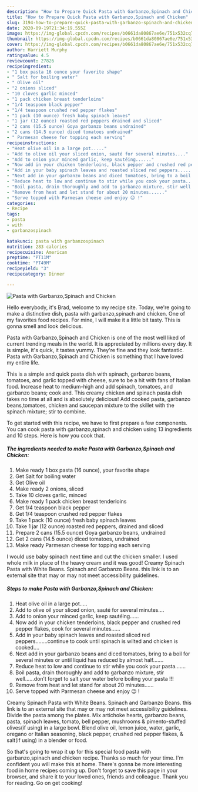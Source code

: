 ```yaml
---
description: "How to Prepare Quick Pasta with Garbanzo,Spinach and Chicken"
title: "How to Prepare Quick Pasta with Garbanzo,Spinach and Chicken"
slug: 3194-how-to-prepare-quick-pasta-with-garbanzo-spinach-and-chicken
date: 2020-09-19T21:34:19.555Z
image: https://img-global.cpcdn.com/recipes/b0661da80867ae6e/751x532cq70/pasta-with-garbanzospinach-and-chicken-recipe-main-photo.jpg
thumbnail: https://img-global.cpcdn.com/recipes/b0661da80867ae6e/751x532cq70/pasta-with-garbanzospinach-and-chicken-recipe-main-photo.jpg
cover: https://img-global.cpcdn.com/recipes/b0661da80867ae6e/751x532cq70/pasta-with-garbanzospinach-and-chicken-recipe-main-photo.jpg
author: Harriett Murphy
ratingvalue: 4.5
reviewcount: 27826
recipeingredient:
- "1 box pasta 16 ounce your favorite shape"
- " Salt for boiling water"
- " Olive oil"
- "2 onions sliced"
- "10 cloves garlic minced"
- "1 pack chicken breast tenderloins"
- "1/4 teaspoon black pepper"
- "1/4 teaspoon crushed red pepper flakes"
- "1 pack (10 ounce) fresh baby spinach leaves"
- "1 jar (12 ounce) roasted red peppers drained and sliced"
- "2 cans (15.5 ounce) Goya garbanzo beans undrained"
- "2 cans (14.5 ounce) diced tomatoes undrained"
- " Parmesan cheese for topping each serving"
recipeinstructions:
- "Heat olive oil in a large pot....."
- "Add to olive oil your sliced onion, sauté for several minutes...."
- "Add to onion your minced garlic, keep sautéing......"
- "Now add in your chicken tenderloins, black pepper and crushed red pepper flakes, cook for several minutes......"
- "Add in your baby spinach leaves and roasted sliced red peppers........continue to cook until spinach is wilted and chicken is cooked...."
- "Next add in your garbanzo beans and diced tomatoes, bring to a boil for several minutes or until liquid has reduced by almost half......."
- "Reduce heat to low and continue to stir while you cook your pasta......."
- "Boil pasta, drain thoroughly and add to garbanzo mixture, stir well......don’t forget to salt your water before boiling your pasta !!!"
- "Remove from heat and let stand for about 20 minutes......"
- "Serve topped with Parmesan cheese and enjoy 😉 !"
categories:
- Recipe
tags:
- pasta
- with
- garbanzospinach

katakunci: pasta with garbanzospinach 
nutrition: 283 calories
recipecuisine: American
preptime: "PT11M"
cooktime: "PT49M"
recipeyield: "3"
recipecategory: Dinner

---
```



![Pasta with Garbanzo,Spinach and Chicken](https://img-global.cpcdn.com/recipes/b0661da80867ae6e/751x532cq70/pasta-with-garbanzospinach-and-chicken-recipe-main-photo.jpg)

Hello everybody, it's Brad, welcome to my recipe site. Today, we're going to make a distinctive dish, pasta with garbanzo,spinach and chicken. One of my favorites food recipes. For mine, I will make it a little bit tasty. This is gonna smell and look delicious.

Pasta with Garbanzo,Spinach and Chicken is one of the most well liked of current trending meals in the world. It is appreciated by millions every day. It is simple, it's quick, it tastes yummy. They're fine and they look fantastic. Pasta with Garbanzo,Spinach and Chicken is something that I have loved my entire life.

This is a simple and quick pasta dish with spinach, garbanzo beans, tomatoes, and garlic topped with cheese, sure to be a hit with fans of Italian food. Increase heat to medium-high and add spinach, tomatoes, and garbanzo beans; cook and. This creamy chicken and spinach pasta dish takes no time at all and is absolutely delicious! Add cooked pasta, garbanzo beans,tomatoes, chicken and saucepan mixture to the skillet with the spinach mixture; stir to combine.


To get started with this recipe, we have to first prepare a few components. You can cook pasta with garbanzo,spinach and chicken using 13 ingredients and 10 steps. Here is how you cook that.

<!--inarticleads1-->

##### The ingredients needed to make Pasta with Garbanzo,Spinach and Chicken:

1. Make ready 1 box pasta (16 ounce), your favorite shape
1. Get  Salt for boiling water
1. Get  Olive oil
1. Make ready 2 onions, sliced
1. Take 10 cloves garlic, minced
1. Make ready 1 pack chicken breast tenderloins
1. Get 1/4 teaspoon black pepper
1. Get 1/4 teaspoon crushed red pepper flakes
1. Take 1 pack (10 ounce) fresh baby spinach leaves
1. Take 1 jar (12 ounce) roasted red peppers, drained and sliced
1. Prepare 2 cans (15.5 ounce) Goya garbanzo beans, undrained
1. Get 2 cans (14.5 ounce) diced tomatoes, undrained
1. Make ready  Parmesan cheese for topping each serving


I would use baby spinach next time and cut the chicken smaller. I used whole milk in place of the heavy cream and it was good! Creamy Spinach Pasta with White Beans. Spinach and Garbanzo Beans. this link is to an external site that may or may not meet accessibility guidelines. 

<!--inarticleads2-->

##### Steps to make Pasta with Garbanzo,Spinach and Chicken:

1. Heat olive oil in a large pot.....
1. Add to olive oil your sliced onion, sauté for several minutes....
1. Add to onion your minced garlic, keep sautéing......
1. Now add in your chicken tenderloins, black pepper and crushed red pepper flakes, cook for several minutes......
1. Add in your baby spinach leaves and roasted sliced red peppers........continue to cook until spinach is wilted and chicken is cooked....
1. Next add in your garbanzo beans and diced tomatoes, bring to a boil for several minutes or until liquid has reduced by almost half.......
1. Reduce heat to low and continue to stir while you cook your pasta.......
1. Boil pasta, drain thoroughly and add to garbanzo mixture, stir well......don’t forget to salt your water before boiling your pasta !!!
1. Remove from heat and let stand for about 20 minutes......
1. Serve topped with Parmesan cheese and enjoy 😉 !


Creamy Spinach Pasta with White Beans. Spinach and Garbanzo Beans. this link is to an external site that may or may not meet accessibility guidelines. Divide the pasta among the plates. Mix artichoke hearts, garbanzo beans, pasta, spinach leaves, tomato, bell pepper, mushrooms &amp; pimento-stuffed olives(if using) in a large bowl. Blend olive oil, lemon juice, water, garlic, oregano or Italian seasoning, black pepper, crushed red pepper flakes, &amp; salt(if using) in a blender or food. 

So that's going to wrap it up for this special food pasta with garbanzo,spinach and chicken recipe. Thanks so much for your time. I'm confident you will make this at home. There's gonna be more interesting food in home recipes coming up. Don't forget to save this page in your browser, and share it to your loved ones, friends and colleague. Thank you for reading. Go on get cooking!
